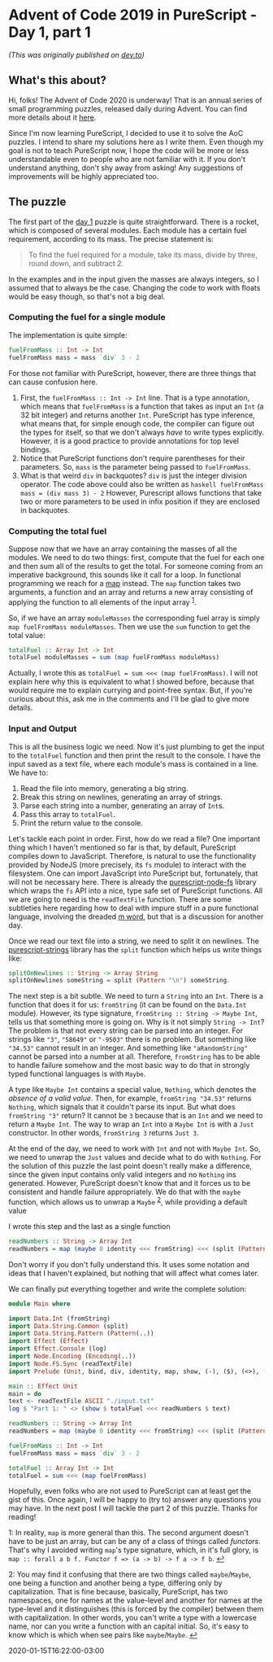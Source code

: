 # Advent of Code 2019 in PureScript - Day 1, part 1

_(This was originally published on [dev.to](https://dev.to/vfabricio/advent-of-code-2019-in-purescript-day-1-part-1-3pjj))_

## What's this about?

Hi, folks! The Advent of Code 2020 is underway! That is an annual series of small programming puzzles, released daily during Advent. You can find more details about it [here](https://adventofcode.com/2019/about "Advent of Code 2019").

Since I'm now learning PureScript, I decided to use it to solve the AoC puzzles. I intend to share my solutions here as I write them. Even though my goal is not to teach PureScript now, I hope the code will be more or less understandable even to people who are not familiar with it. If you don't understand anything, don't shy away from asking! Any suggestions of improvements will be highly appreciated too.

## The puzzle

The first part of the [day 1](https://adventofcode.com/2019/day/1 "Advent of Code 2019 - Day 1") puzzle is quite straightforward. There is a rocket, which is composed of several modules. Each module has a certain fuel requirement, according to its mass. The precise statement is:
> To find the fuel required for a module, take its mass, divide by three, round down, and subtract 2.

In the examples and in the input given the masses are always integers, so I assumed that to always be the case. Changing the code to work with floats would be easy though, so that's not a big deal.

### Computing the fuel for a single module

The implementation is quite simple:

```haskell
fuelFromMass :: Int -> Int
fuelFromMass mass = mass `div` 3 - 2
```

For those not familiar with PureScript, however, there are three things that can cause confusion here.

1. First, the `fuelFromMass :: Int -> Int` line. That is a type annotation, which means that `fuelFromMass` is a function that takes as input an `Int` (a 32 bit integer) and returns another `Int`. PureScript has type inference, what means that, for simple enough code, the compiler can figure out the types for itself, so that we don't always _have_ to write types explicitly. However, it is a good practice to provide annotations for top level bindings.
2. Notice that PureScript functions don't require parentheses for their parameters. So, `mass` is the parameter being passed to `fuelFromMass`.
3. What is that weird `div` in backquotes? `div` is just the integer division operator. The code above could also be written as
`haskell
fuelFromMass mass = (div mass 3) - 2`
However, Purescript allows functions that take two or more parameters to be used in infix position if they are enclosed in backquotes.

### Computing the total fuel

Suppose now that we have an array containing the masses of all the modules. We need to do two things: first, compute that the fuel for each one and then sum all of the results to get the total. For someone coming from an imperative background, this sounds like it call for a loop. In functional programming we reach for a [map](https://en.wikipedia.org/wiki/Map_(higher-order_function) "Wikipedia - Map") instead. The `map` function takes two arguments, a function and an array and returns a new array consisting of applying the function to all elements of the input array <sup id="to-footnote-map">[1](#footnote-map)</sup>.

So, if we have an array `moduleMasses` the corresponding fuel array is simply `map fuelFromMass moduleMasses`. Then we use the `sum` function to get the total value:

```haskell
totalFuel :: Array Int -> Int
totalFuel moduleMasses = sum (map fuelFromMass moduleMass)
```

Actually, I wrote this as `totalFuel = sum <<< (map fuelFromMass)`. I will not explain here why this is equivalent to what I showed before, because that would require me to explain currying and point-free syntax. But, if you're curious about this, ask me in the comments and I'll be glad to give more details.

### Input and Output

This is all the business logic we need. Now it's just plumbing to get the input to the `totalFuel` function and then print the result to the console. I have the input saved as a text file, where each module's mass is contained in a line. We have to:

1. Read the file into memory, generating a big string.
2. Break this string on newlines, generating an array of strings.
3. Parse each string into a number, generating an array of `Int`s.
4. Pass this array to `totalFuel`.
5. Print the return value to the console.

Let's tackle each point in order. First, how do we read a file? One important thing which I haven't mentioned so far is that, by default, PureScript compiles down to JavaScript. Therefore, is natural to use the functionality provided by NodeJS (more precisely, its `fs` module) to interact with the filesystem. One can import JavaScript into PureScript but, fortunately, that will not be necessary here. There is already the [purescript-node-fs](https://pursuit.purescript.org/packages/purescript-node-fs/5.0.1 "purescript-node-fs") library which wraps the `fs` API into a nice, type safe set of PureScript functions. All we are going to need is the `readTextFile` function. There are some subtleties here regarding how to deal with impure stuff in a pure functional language, involving the dreaded [m word](https://wiki.haskell.org/Monad "Haskell Wiki - Monad"), but that is a discussion for another day.

Once we read our text file into a string, we need to split it on newlines. The [purescript-strings](https://pursuit.purescript.org/packages/purescript-strings/4.0.1 "purescript-strings") library has the `split` function which helps us write things like:

```haskell
splitOnNewlines :: String -> Array String
splitOnNewlines someString = split (Pattern "\n") someString.
```

The next step is a bit subtle. We need to turn a `String` into an `Int`. There is a function that does it for us: `fromString` (it can be found on the `Data.Int` module). However, its type signature, `fromString :: String -> Maybe Int`, tells us that something more is going on. Why is it not simply `String -> Int`? The problem is that not every string can be parsed into an integer. For strings like `"3"`, `"58649"` or `"-9503"` there is no problem. But something like `"34.53"` cannot result in an integer. And something like `"aRandomString"` cannot be parsed into a number at all. Therefore, `fromString` has to be able to handle failure somehow and the most basic way to do that in strongly typed functional languages is with `Maybe`.

A type like `Maybe Int` contains a special value, `Nothing`, which denotes the _absence of a valid value_. Then, for example, `fromString "34.53"` returns `Nothing`, which signals that it couldn't parse its input. But what does `fromString "3"` return? It cannot be `3` because that is an `Int` and we need to return a `Maybe Int`. The way to wrap an `Int` into a `Maybe Int` is with a `Just` constructor. In other words, `fromString 3` returns `Just 3`.

At the end of the day, we need to work with `Int` and not with `Maybe Int`. So, we need to unwrap the `Just` values and decide what to do with `Nothing`. For the solution of this puzzle the last point doesn't really make a difference, since the given input contains only valid integers and no `Nothing` ins generated. However, PureScript doesn't know that and it forces us to be consistent and handle failure appropriately. We do that with the `maybe` function, which allows us to unwrap a `Maybe` <sup id="to-footnote-maybe">[2](#footnote-maybe)</sup>, while providing a default value

I wrote this step and the last as a single function

```haskell
readNumbers :: String -> Array Int
readNumbers = map (maybe 0 identity <<< fromString) <<< (split (Pattern "\n"))
```

Don't worry if you don't fully understand this. It uses some notation and ideas that I haven't explained, but nothing that will affect what comes later.

We can finally put everything together and write the complete solution:

```haskell
module Main where

import Data.Int (fromString)
import Data.String.Common (split)
import Data.String.Pattern (Pattern(..))
import Effect (Effect)
import Effect.Console (log)
import Node.Encoding (Encoding(..))
import Node.FS.Sync (readTextFile)
import Prelude (Unit, bind, div, identity, map, show, (-), ($), (<>), (<<<))

main :: Effect Unit
main = do
text <- readTextFile ASCII "./input.txt"
log $ "Part 1: " <> (show $ totalFuel <<< readNumbers $ text)

readNumbers :: String -> Array Int
readNumbers = map (maybe 0 identity <<< fromString) <<< (split (Pattern "\n"))

fuelFromMass :: Int -> Int
fuelFromMass mass = mass `div` 3 - 2

totalFuel :: Array Int -> Int
totalFuel = sum <<< (map fuelFromMass)
```

Hopefully, even folks who are not used to PureScript can at least get the gist of this. Once again, I will be happy to (try to) answer any questions you may have. In the next post I will tackle the part 2 of this puzzle. Thanks for reading!

<a id="footnote-map">1</a>: In reality, `map` is more general than this. The second argument doesn't have to be just an array, but can be any of a class of things called _functors_. That's why I avoided writing `map`'s type signature, which, in it's full glory, is `map :: forall a b f. Functor f => (a -> b) -> f a -> f b`. [&hookleftarrow;](#to-footnote-map)

<a id="footnote-maybe">2</a>: You may find it confusing that there are two things called `maybe`/`Maybe`, one being a function and another being a type, differing only by capitalization. That is fine because, basically, PureScript, has two namespaces, one for names at the value-level and another for names at the type-level and it distinguishes (this is forced by the compiler) between them with capitalization. In other words, you can't write a type with a lowercase name, nor can you write a function with an capital initial. So, it's easy to know which is which when see pairs like `maybe`/`Maybe`. [&hookleftarrow;](#to-footnote-maybe)

2020-01-15T16:22:00-03:00
